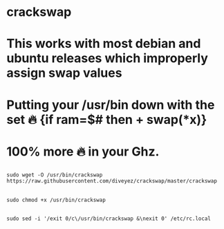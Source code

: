 # crackswap
# This works with most debian and ubuntu releases which improperly assign swap values
# Putting your /usr/bin down with the set :fire: {if ram=$# then + swap(*x)}
# 100% more :fire: in your Ghz. 
##
``` sudo wget -O /usr/bin/crackswap https://raw.githubusercontent.com/diveyez/crackswap/master/crackswap ```
##
``` sudo chmod +x /usr/bin/crackswap ```
##
``` sudo sed -i '/exit 0/c\/usr/bin/crackswap &\nexit 0' /etc/rc.local ```
